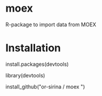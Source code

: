 # moex
R-package to import data from MOEX
# Installation
install.packages(devtools)

library(devtools)

install_github("or-sirina / moex ")
